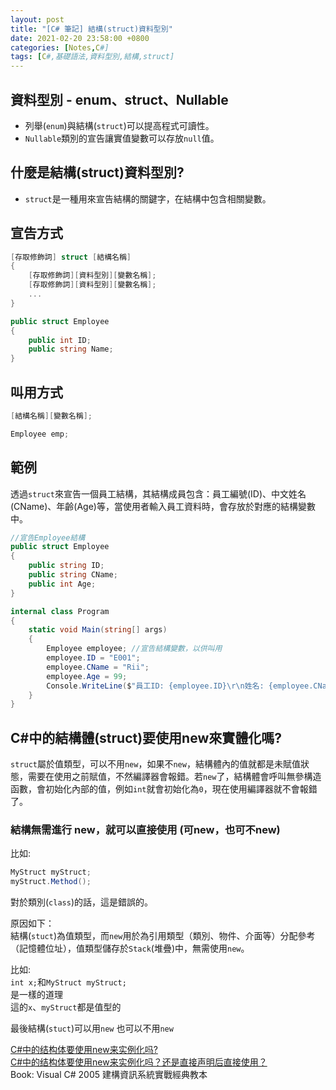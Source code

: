 ```yaml
---
layout: post
title: "[C# 筆記] 結構(struct)資料型別"
date: 2021-02-20 23:58:00 +0800
categories: [Notes,C#]
tags: [C#,基礎語法,資料型別,結構,struct]
---
```


## 資料型別 - enum、struct、Nullable
- 列舉(`enum`)與結構(`struct`)可以提高程式可讀性。
- `Nullable`類別的宣告讓實值變數可以存放`null`值。

## 什麼是結構(struct)資料型別?

- `struct`是一種用來宣告結構的關鍵字，在結構中包含相關變數。

## 宣告方式

```c#
[存取修飾詞] struct [結構名稱]
{
    [存取修飾詞][資料型別][變數名稱]; 
    [存取修飾詞][資料型別][變數名稱];
    ...
}
```

```c#
public struct Employee
{
    public int ID;
    public string Name;
}
```

## 叫用方式

```c#
[結構名稱][變數名稱];
```

```c#
Employee emp;
```

## 範例

透過`struct`來宣告一個員工結構，其結構成員包含：員工編號(ID)、中文姓名(CName)、年齡(Age)等，當使用者輸入員工資料時，會存放於對應的結構變數中。

```c#
//宣告Employee結構
public struct Employee
{
    public string ID;
    public string CName;
    public int Age;
}

internal class Program
{
    static void Main(string[] args)
    {
        Employee employee; //宣告結構變數，以供叫用
        employee.ID = "E001";
        employee.CName = "Rii";
        employee.Age = 99;
        Console.WriteLine($"員工ID: {employee.ID}\r\n姓名: {employee.CName}\r\n年齡: {employee.Age}");
    }
}
```

## C#中的結構體(struct)要使用new來實體化嗎?

`struct`屬於值類型，可以不用`new`，如果不`new`，結構體內的值就都是未賦值狀態，需要在使用之前賦值，不然編譯器會報錯。若`new`了，結構體會呼叫無參構造函數，會初始化內部的值，例如`int`就會初始化為`0`，現在使用編譯器就不會報錯了。       


### 結構無需進行 new，就可以直接使用 (可new，也可不new)
比如:

```c#
MyStruct myStruct;
myStruct.Method();
```
對於類別(`class`)的話，這是錯誤的。

原因如下：      
結構(`stuct`)為值類型，而`new`用於為引用類型（類別、物件、介面等）分配參考（記憶體位址），值類型儲存於`Stack`(堆疊)中，無需使用`new`。      

比如:       
`int x;`和`MyStruct myStruct;`      
是一樣的道理        
這的`x`、`myStruct`都是值型的       


最後結構(`stuct`)可以用`new` 也可以不用`new`

        
[C#中的结构体要使用new来实例化吗?](https://www.cnblogs.com/fps2tao/p/14692302.html)     
[C#中的结构体要使用new来实例化吗？还是直接声明后直接使用？](https://zhidao.baidu.com/question/62698662.html)        
Book: Visual C# 2005 建構資訊系統實戰經典教本 

